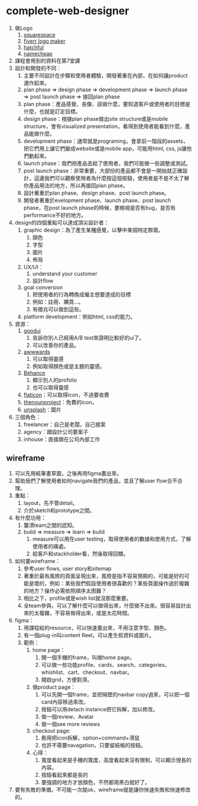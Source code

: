 # complete-web-designer

1. 做Logo
   1. [squarespace](https://www.squarespace.com/logo)
   2. [fiverr logo maker](https://www.fiverr.com/logo-maker)
   3. [hatchful](https://hatchful.shopify.com/)
   4. [namecheap](https://www.namecheap.com/logo-maker/)
2. 課程會用到的資料在第7堂課
3. 設計和開發的不同：
   1. 主要不同設計在步驟和使用者體驗，開發著重在內部，在如何讓product運作起來。
   2. plan phase => design phase => development phase => launch phase => post launch phase => 接回plan phase
   3. plan phase：產品感覺、長像、該做什麼，要知道客戶或使用者的目標是什麼，也就是訂定目標。
   4. design phase：根據plan phase做出site structure或是mobile structure，會有visualized presentation，看得到使用者能看到什麼，產品能做什麼。
   5. development phase：通常就是programing，會拿前一階段的assets，把它們用上讓它們變成website或是mobile app，可能用html, css, js讓他們動起來。
   6. launch phase：我們把產品丟給了使用者，我們可能做一些調整或測試。
   7. post launch phase：非常重要，大部份的產品都不會是一開始就正確設計，這邊我們可以觀察使用者為什麼按這個按鈕，使用者是不是不太了解你產品用法的地方，所以再接回plan phase。
   8. 設計著重於plan phase、design phase、post launch phase。
   9. 開發者著重於evelopment phase、launch phase、post launch phase，在post launch phase的時候，要檢視是否有bug，是否有performance不好的地方。
4. design的四個重點可以達成頂尖設計者：
   1. graphic design：為了產生某種感覺，以擊中某個特定群眾。
      1. 顏色
      2. 字型
      3. 圖片
      4. 佈局
   2. UX/UI：
      1. understand your customer
      2. 設計flow
   3. goal conversion
      1. 把使用者的行為轉換成僱主想要達成的目標
      2. 例如：註冊、購買…。
      3. 有徵兆可以做到這些。
   4. platform development：例如html, css的能力。
5. 資源：
   1. [goodui](https://goodui.org/)
      1. 告訴你別人已經用A/B test來證明比較好的ui了。
      2. 可以改善你的產品。
   2. [awwwards](https://www.awwwards.com/)
      1. 可以取得靈感
      2. 例如取得顏色或是主題的靈感。
   3. [Behance](https://www.behance.net/)
      1. 顯示別人的profolio
      2. 也可以取得靈感
   4. [flaticon](https://www.flaticon.com/)：可以取得icon，不過要收費
   5. [thenounproject](https://thenounproject.com/)：免費的icon。
   6. [unsplash](https://unsplash.com/)：圖片
6. 三個角色：
   1. freelancer：自己是老闆，自己接案
   2. agency：跟設計公司要案子
   3. inhouse：直接跟在公司內部工作

## wireframe

1. 可以先用紙筆畫草圖，之後再用figma畫出來。
2. 幫助我們了解使用者如何navigate我們的產品，並且了解user flow合不合理。
3. 重點：
   1. layout，先不管detail。
   2. 介於sketch和prototype之間。
4. 有什麼功用：
   1. 釐清team之間的認知。
   2. build => measure => learn => build
      1. measure可以用在user testing，取得使用者的數據和使用方式，了解使用者的痛處。
      2. 給客戶和stackholder看，然後取得回饋。
5. 如何畫wireframe：
   1. 參考user flows, user story和sitemap
   2. 著重於最有風險的頁面呈現出來，風險是指不容易預期的，可能是好的可能是壞的，例如：某些我們假設使用者很喜歡的？某些頁面操作過於複雜的地方？操作必需依照順序太困難？
   3. 相比之下，profile或是wish list就沒那麼重要。
   4. 全team參與，可以了解什麼可以做得出來，什麼做不出來。很容易設計出來的太複雜，不容易做得出來，或是太花時間。
6. figma：
   1. 用課程給的resource，可以快速畫出來，不用注意字型、顏色。
   2. 有一個plug-in叫content Reel，可以產生假資料或圖片。
   3. 範例：
      1. home page：
         1. 開一個手機的frame，叫做home page。
         2. 可以做一些功能profile、cards、search、categories、whishlist、cart、checkout、navbar。
         3. 開啟grid，方便對濟。
      2. 做product page：
         1. 可以先開一個frame，並把隔壁的navbar copy過來，可以把一個card內容移過來改。
         2. 按鈕可以用detach instance把它拆解，加以修改。
         3. 做一個review、Avatar
         4. 做一個see more reviews
      3. checkout page:
         1. 刪用把icon拆解，option+command+滑鼠
         2. 也許不需要navagation，只要留結帳的按鈕。
      4. 心得：
         1. 寬度看起來是手機的寬度，高度看起來沒有限制，可以顯示很長的內容。
         2. 按鈕看起來都是長的
         3. 要強調的地方才放顏色，不然都用黑白就好了。
7. 要有失敗的準備，不可能一次就ok，wireframe就是讓你快速失敗和快速修改的。
